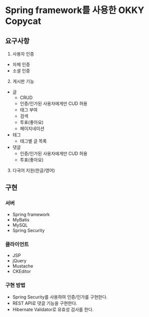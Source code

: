 # Spring framework를 사용한 OKKY Copycat


## 요구사항
1. 사용자 인증
* 자체 인증
* 소셜 인증
2. 게시판 기능
* 글
	* CRUD
	* 인증/인가된 사용자에게만 CUD 허용
	* 태그 부여
	* 검색
	* 투표(좋아요)
	* 페이지네이션
* 태그
	* 태그별 글 목록
* 댓글
	* 인증/인가된 사용자에게만 CUD 허용
	* 투표(좋아요)
3. 다국어 지원(한글/영어)

## 구현
### 서버
* Spring framework
* MyBatis
* MySQL
* Spring Security
### 클라이언트
* JSP
* jQuery
* Mustache
* CKEditor

### 구현 방법
* Spring Security를 사용하여 인증/인가를 구현한다.
* REST API로 댓글 기능을 구현한다.
* Hibernate Validator로 유효성 검사를 한다.
